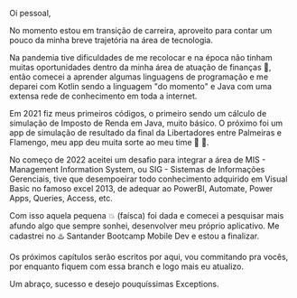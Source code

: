 Oi pessoal, 

No momento estou em transição de carreira, aproveito para contar um pouco da minha breve trajetória na área de tecnologia. 


<p> Na pandemia tive dificuldades de me recolocar e na época não tinham muitas oportunidades dentro da minha área de atuação de finanças 💸, então comecei a aprender algumas linguagens de programação e me deparei com Kotlin sendo a linguagem "do momento" e Java com uma extensa rede de conhecimento em toda a internet. </p>

<p> Em 2021 fiz meus primeiros códigos, o primeiro sendo um cálculo de simulação de Imposto de Renda em Java, muito básico. O próximo foi um app de simulação de resultado da final da Libertadores entre Palmeiras e Flamengo, meu app deu muita sorte ao meu time 💚 🐷.</p>

<p> No começo de 2022 aceitei um desafio para integrar a área de MIS - Management Information System, ou SIG - Sistemas de Informações Gerenciais, tive que desempoeirar todo conhecimento adquirido em Visual Basic no famoso excel 2013, de adequar ao PowerBI, Automate, Power Apps, Queries, Access, etc. </p>

<p> Com isso aquela pequena 💥 (faísca) foi dada e comecei a pesquisar mais afundo algo que sempre sonhei, desenvolver meu próprio aplicativo. Me cadastrei no ♨️ Santander Bootcamp Mobile Dev e estou a finalizar. </p>

<p> Os próximos capítulos serão escritos por aqui, vou commitando pra vocês, por enquanto fiquem com essa branch e logo mais eu atualizo.</p>

Um abraço, sucesso e desejo pouquíssimas Exceptions.

